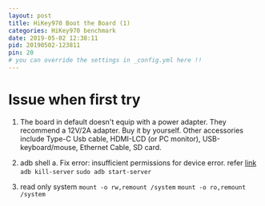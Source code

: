 ```yaml
---
layout: post
title: HiKey970 Boot the Board (1)
categories: HiKey970 benchmark
date: 2019-05-02 12:38:11
pid: 20190502-123811
pin: 20
# you can override the settings in _config.yml here !!
---
```


# Issue when first try

1. The board in default doesn't equip with a power adapter. They recommend a 12V/2A adapter. Buy it by yourself. Other accessories include Type-C Usb cable, HDMI-LCD (or PC monitor), USB-keyboard/mouse, Ethernet Cable, SD card.

2. adb shell
  a. Fix error: insufficient permissions for device error. refer [link](https://itsfoss.com/fix-error-insufficient-permissions-device/)
  `adb kill-server`
  `sudo adb start-server`

3. read only system
  `mount -o rw,remount /system`
  `mount -o ro,remount /system`
